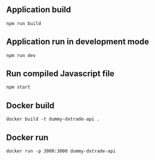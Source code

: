 ## Application build 
```
npm run build
```

## Application run in development mode
```
npm run dev
```

## Run compiled Javascript file
```
npm start
```

## Docker build
```
docker build -t dummy-dxtrade-api .
```

## Docker run
```
docker run -p 3000:3000 dummy-dxtrade-api
```
